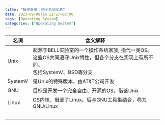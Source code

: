 ```yaml
---
title: "操作系统：相关名词汇总"
date: 2023-09-08T16:21:27+08:00
tags: [Operating System]
categories: ["Operating System"]
---
```


| 名词      | 含义解释                                                                              |
|---------|-----------------------------------------------------------------------------------|
| Unix    | 起源于BELL实验室的一个操作系统家族, 指代一类OS。<br>这些OS共同遵守Unix特性，但各个分支在实现上有所不同。<br>包括SystemV、BSD等分支 |
| SystemV | 是Unix的特殊版本，由AT&T公司开发                                                              |
| GNU     | 目标是开发一个完全自由、开源的OS，借鉴Unix                                                          |
| Linux   | OS内核，借鉴了Linux。后与GNU工具集结合，称为GNU/Linux                                              |
|         |                                                                                   |
|         |                                                                                   |
|         |                                                                                   |
|         |                                                                                   |
|         |                                                                                   |
